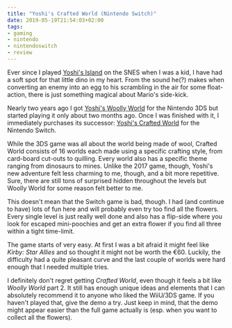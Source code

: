 ```yaml
---
title: "Yoshi's Crafted World (Nintendo Switch)"
date: 2019-05-19T21:54:03+02:00
tags:
- gaming
- nintendo
- nintendoswitch
- review
---
```


Ever since I played [Yoshi's
Island](https://en.wikipedia.org/wiki/Yoshi%27s_Island) on the SNES
when I was a kid, I have had a soft spot for that little dino in my
heart. From the sound he(?) makes when converting an enemy into an egg
to his scrambling in the air for some float-action, there is just
something magical about Mario's side-kick.

Nearly two years ago I got [Yoshi's Woolly
World](https://en.wikipedia.org/wiki/Yoshi%27s_Woolly_World) for the
Nintendo 3DS but started playing it only about two months ago. Once I
was finished with it, I immediately purchases its successor: [Yoshi's
Crafted World](https://en.wikipedia.org/wiki/Yoshi%27s_Crafted_World)
for the Nintendo Switch.

While the 3DS game was all about the world being made of wool, Crafted
World consists of 16 worlds each made using a specific crafting style,
from card-board cut-outs to quilling. Every world also has a specific
theme ranging from dinosaurs to mines. Unlike the 2017 game, though,
Yoshi's new adventure felt less charming to me, though, and a bit more
repetitive. Sure, there are still tons of surprised hidden throughout
the levels but Woolly World for some reason felt better to me.

This doesn't mean that the Switch game is bad, though. I had (and
continue to have) lots of fun here and will probably even try too find
all the flowers. Every single level is just really well done and also
has a flip-side where you look for escaped mini-poochies and get an
extra flower if you find all three within a tight time-limit.

The game starts of very easy. At first I was a bit afraid it might
feel like *Kirby: Star Allies* and so thought it might not be worth
the €60. Luckily, the difficulty had a quite pleasant curve and the
last couple of worlds were hard enough that I needed multiple tries.

I definitely don't regret getting *Crafted World*, even though it
feels a bit like *Woolly World* part 2. It still has enough unique
ideas and elements that I can absolutely recommend it to anyone who
liked the WiiU/3DS game. If you haven't played that, give the demo a
try. Just keep in mind, that the demo might appear easier than the
full game actually is (esp. when you want to collect all the flowers).
